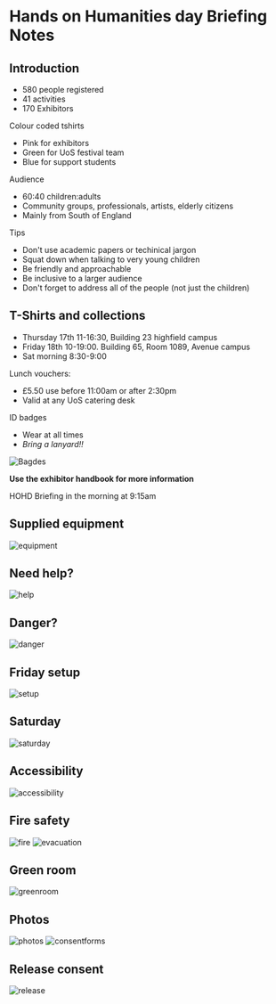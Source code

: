 # Hands on Humanities day Briefing Notes

## Introduction
- 580 people registered
- 41 activities
- 170 Exhibitors

Colour coded tshirts
- Pink for exhibitors
- Green for UoS festival team
- Blue for support students

Audience
- 60:40 children:adults
- Community groups, professionals, artists, elderly citizens
- Mainly from South of England

Tips
- Don't use academic papers or techinical jargon
- Squat down when talking to very young children
- Be friendly and approachable
- Be inclusive to a larger audience
- Don't forget to address all of the people (not just the children)

## T-Shirts and collections
- Thursday 17th 11-16:30, Building 23 highfield campus
- Friday 18th 10-19:00. Building 65, Room 1089, Avenue campus
- Sat morning 8:30-9:00

Lunch vouchers:
- £5.50 use before 11:00am or after 2:30pm
- Valid at any UoS catering desk

ID badges
- Wear at all times
- *Bring a lanyard!!*

![Bagdes](Badges.png)

**Use the exhibitor handbook for more information**

HOHD Briefing in the morning at 9:15am

## Supplied equipment

![equipment](equipment.png)

## Need help?

![help](cake.png)

## Danger?

![danger](milk.png)

## Friday setup

![setup](setup.png)


## Saturday

![saturday](saturday.png)

## Accessibility

![accessibility](accessibility.png)

## Fire safety

![fire](fire.png)
![evacuation](evacuation.png)

## Green room

![greenroom](greenroom.png)

## Photos
![photos](photos.png)
![consentforms](consentforms.png)

## Release consent

![release](releaseconsent.png)

